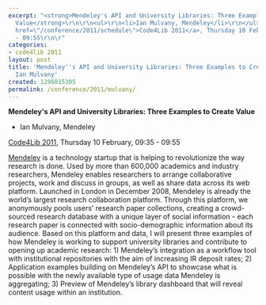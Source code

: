 ```yaml
---
excerpt: "<strong>Mendeley's API and University Libraries: Three Examples to Create
  Value</strong>\r\n\r\n<ul>\r\n<li>Ian Mulvany, Mendeley</li>\r\n</ul>\r\n\r\n<a
  href=\"/conference/2011/schedule\">Code4Lib 2011</a>, Thursday 10 February, 09:35
  - 09:55\r\n\r"
categories:
- code4lib 2011
layout: post
title: 'Mendeley''s API and University Libraries: Three Examples to Create Value -
  Ian Mulvany'
created: 1296015305
permalink: /conference/2011/mulvany/
---
```

<strong>Mendeley's API and University Libraries: Three Examples to Create Value</strong>

<ul>
<li>Ian Mulvany, Mendeley</li>
</ul>

<a href="/conference/2011/schedule">Code4Lib 2011</a>, Thursday 10 February, 09:35 - 09:55

<a href="http://www.mendeley.com/">Mendeley</a> is a technology startup that is helping to revolutionize the way research is done. Used by more than 600,000 academics and industry researchers, Mendeley enables researchers to arrange collaborative projects, work and discuss in groups, as well as share data across its web platform. Launched in London in December 2008, Mendeley is already the world’s largest research collaboration platform. Through this platform, we anonymously pools users’ research paper collections, creating a crowd-sourced research database with a unique layer of social information - each research paper is connected with socio-demographic information about its audience. Based on this platform and data, I will present three examples of how Mendeley is working to support university libraries and contribute to opening up academic research: 1) Mendeley’s integration as a workflow tool with institutional repositories with the aim of increasing IR deposit rates; 2) Application examples building on Mendeley’s API to showcase what is possible with the newly available type of usage data Mendeley is aggregating; 3) Preview of Mendeley’s library dashboard that will reveal content usage within an institution.

